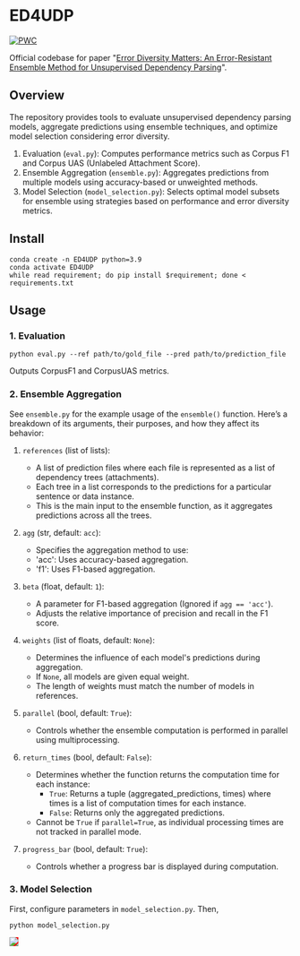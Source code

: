 # ED4UDP

[![PWC](https://img.shields.io/endpoint.svg?url=https://paperswithcode.com/badge/error-diversity-matters-an-error-resistant/unsupervised-dependency-parsing-on-penn)](https://paperswithcode.com/sota/unsupervised-dependency-parsing-on-penn?p=error-diversity-matters-an-error-resistant)


Official codebase for paper "[Error Diversity Matters: An Error-Resistant Ensemble Method for Unsupervised Dependency
Parsing](https://doi.org/10.1609/aaai.v39i23.34697)".

## Overview

The repository provides tools to evaluate unsupervised dependency parsing models, aggregate predictions using ensemble techniques, and optimize model selection considering error diversity.

1. Evaluation (`eval.py`): Computes performance metrics such as Corpus F1 and Corpus UAS (Unlabeled Attachment Score).
2. Ensemble Aggregation (`ensemble.py`): Aggregates predictions from multiple models using accuracy-based or unweighted methods.
3. Model Selection (`model_selection.py`): Selects optimal model subsets for ensemble using strategies based on performance and error diversity metrics.

## Install

```
conda create -n ED4UDP python=3.9
conda activate ED4UDP
while read requirement; do pip install $requirement; done < requirements.txt 
```

## Usage

### 1. Evaluation
```
python eval.py --ref path/to/gold_file --pred path/to/prediction_file
```
Outputs CorpusF1 and CorpusUAS metrics.

### 2. Ensemble Aggregation

See `ensemble.py` for the example usage of the `ensemble()` function. Here’s a breakdown of its arguments, their purposes, and how they affect its behavior:

1. `references` (list of lists):
    * A list of prediction files where each file is represented as a list of dependency trees (attachments).
    * Each tree in a list corresponds to the predictions for a particular sentence or data instance.
    * This is the main input to the ensemble function, as it aggregates predictions across all the trees.

2. `agg` (str, default: `acc`):
    * Specifies the aggregation method to use:
    * 'acc': Uses accuracy-based aggregation.
    * 'f1': Uses F1-based aggregation.
  
3. `beta` (float, default: `1`):
    * A parameter for F1-based aggregation (Ignored if `agg == 'acc'`).
    * Adjusts the relative importance of precision and recall in the F1 score.
  
4. `weights` (list of floats, default: `None`):
    * Determines the influence of each model's predictions during aggregation.
    * If `None`, all models are given equal weight.
    * The length of weights must match the number of models in references.

5. `parallel` (bool, default: `True`):
    * Controls whether the ensemble computation is performed in parallel using multiprocessing.
  
6. `return_times` (bool, default: `False`):
    * Determines whether the function returns the computation time for each instance:
         * `True`: Returns a tuple (aggregated_predictions, times) where times is a list of computation times for each instance.
         * `False`: Returns only the aggregated predictions.
    * Cannot be `True` if `parallel=True`, as individual processing times are not tracked in parallel mode.
  
7. `progress_bar` (bool, default: `True`):
    * Controls whether a progress bar is displayed during computation.

### 3. Model Selection

First, configure parameters in `model_selection.py`.
Then,
```
python model_selection.py
```

<a href="https://TheShayegh.github.io/"><img src="https://TheShayegh.github.io/img/favicon.png" style="background-color:red;"/></a>
